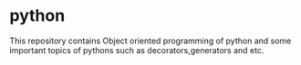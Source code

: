 # python
This repository contains Object oriented programming of python and
some important topics of pythons such as decorators,generators and etc.

